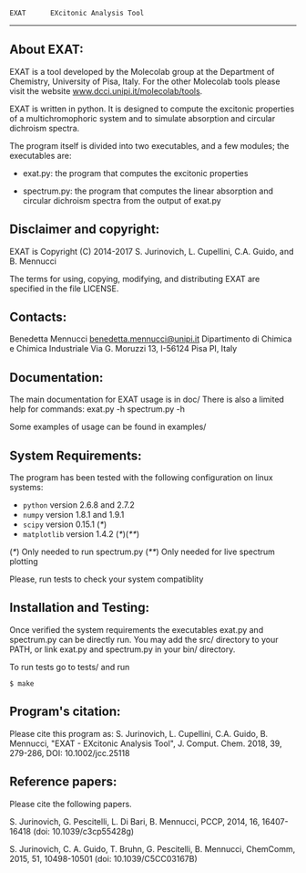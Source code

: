     EXAT      EXcitonic Analysis Tool
-----------------------------------------------------------------

About EXAT:
-------------------------
  EXAT is a tool developed by the Molecolab group at the
  Department of Chemistry, University of Pisa, Italy.
  For the other Molecolab tools please visit the website
  www.dcci.unipi.it/molecolab/tools.

  EXAT is written in python. It is designed to compute the 
  excitonic properties of a multichromophoric system and 
  to simulate absorption and circular dichroism spectra.

  The program itself is divided into two executables,
  and a few modules; the executables are:

  - exat.py:     the program that computes the excitonic properties

  - spectrum.py: the program that computes the linear absorption and
                 circular dichroism spectra from the output of exat.py

Disclaimer and copyright:
-------------------------
  EXAT is Copyright (C) 2014-2017 S. Jurinovich, L. Cupellini,
  C.A. Guido, and B. Mennucci

  The terms for using, copying, modifying, and distributing EXAT 
  are specified in the file LICENSE.
      
Contacts:
-------------------------
  Benedetta Mennucci
  benedetta.mennucci@unipi.it
  Dipartimento di Chimica e Chimica Industriale
  Via G. Moruzzi 13, I-56124 Pisa PI, Italy

Documentation:
-------------------------
  The main documentation for EXAT usage is in doc/
  There is also a limited help for commands:
    exat.py -h
    spectrum.py -h

  Some examples of usage can be found in examples/

System Requirements:
-------------------------
  The program has been tested with the following configuration
  on linux systems:

*    `python` version 2.6.8 and 2.7.2
*    `numpy` version 1.8.1 and 1.9.1 
*    `scipy` version 0.15.1 (_*_)
*    `matplotlib` version 1.4.2 (_*_)(_**_) 

  (_*_)  Only needed to run spectrum.py
  (_**_) Only needed for live spectrum plotting 

  Please, run tests to check your system compatiblity
  
Installation and Testing:
-------------------------
  Once verified the system requirements the executables exat.py 
  and spectrum.py can be directly run. 
  You may add the src/ directory to your PATH, or link exat.py
  and spectrum.py in your bin/ directory.

  To run tests go to tests/ and run
  ```
  $ make
  ```

Program's citation:
-------------------------
  Please cite this program as:
  S. Jurinovich, L. Cupellini, C.A. Guido, B. Mennucci,
  "EXAT - EXcitonic Analysis Tool", 
  J. Comput. Chem. 2018, 39, 279-286, DOI: 10.1002/jcc.25118 

Reference papers:
-------------------------
  Please cite the following papers.

  S. Jurinovich, G. Pescitelli, L. Di Bari, B. Mennucci,
  PCCP, 2014, 16, 16407-16418 (doi: 10.1039/c3cp55428g)

  S. Jurinovich, C. A. Guido, T. Bruhn, G. Pescitelli, B. Mennucci,
  ChemComm, 2015, 51, 10498-10501 (doi: 10.1039/C5CC03167B)

